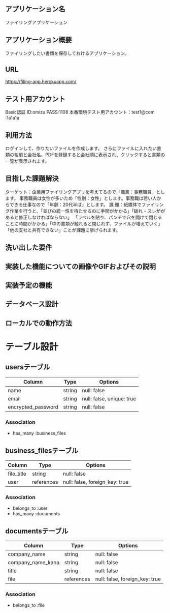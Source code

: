 ## アプリケーション名
  ファイリングアプリケーション

## アプリケーション概要
  ファイリングしたい書類を保存しておけるアプリケーション。

## URL
  https://filing-app.herokuapp.com/

## テスト用アカウント
  Basic認証            ID:omizu
                    PASS:1108
  本番環境テスト用アカウント：test1@com
                        :1a1a1a

## 利用方法
  ログインして、作りたいファイルを作成します。
  さらにファイルに入れたい書類の名前と会社名、PDFを登録すると会社順に表示され、クリックすると書類の一覧が表示されます。

## 目指した課題解決
  ターゲット：企業用ファイリングアプリを考えてるので「職業：事務職員」とします。
            事務職員は女性が多いため「性別：女性」とします。事務職は若い人からできる仕事なので「年齢：20代半ば」とします。
  課     題：紙媒体でファイリング作業を行うと、「並びの統一性を待たせるのに手間がかかる」「破れ・スレががあると修正しなければならない」
           「ラベルを貼り、パンチで穴を開けて閉じることに時間がかかる」「中の書類が触れると閉じれず、ファイルが増えていく」「他の支社と共有できない」ことが課題に挙げられます。
           
## 洗い出した要件

## 実装した機能についての画像やGIFおよびその説明

## 実装予定の機能

## データベース設計

## ローカルでの動作方法





# テーブル設計

## usersテーブル

|Column              |Type    |Options                    |
|--------------------|--------|---------------------------|
| name               | string | null: false               |
| email              | string | null: false, unique: true |
| encrypted_password | string | null: false               |

### Association
- has_many :business_files



## business_filesテーブル

|Column                  |Type        |Options                         |
|------------------------|------------|--------------------------------|
| file_title             | string     | null: false                    |
| user                   | references | null: false, foreign_key: true |

### Association
- belongs_to :user
- has_many :documents



## documentsテーブル

|Column             |Type        |Options                         |
|-------------------|------------|--------------------------------|
| company_name      | string     | null: false                    |
| company_name_kana | string     | null: false                    |
| title             | string     | null: false                    |
| file              | references | null: false, foreign_key: true |

### Association
- belongs_to :file
